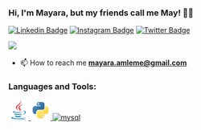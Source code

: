 ### Hi, I'm Mayara, but my friends call me May! 👋😎


[![Linkedin Badge](https://img.shields.io/badge/-LinkedIn-blue?style=flat-square&logo=Linkedin&logoColor=white&link=https://www.linkedin.com/in/mayara-amaral-leme-46533b62)](https://www.linkedin.com/in//mayara-amaral-leme-46533b62)
[![Instagram Badge](https://img.shields.io/badge/Instagram-E4405F?style=flat-the-badge&logo=instagram&logoColor=white&link=https://www.instagram.com/may.leme/)](https://www.instagram.com/may.leme/)
[![Twitter Badge](https://img.shields.io/badge/-Twitter-1ca0f1?style=flat-square&labelColor=1ca0f1&logo=twitter&logoColor=white&link=https://twitter.com/may_amleme)](https://twitter.com/may_amleme)


<a href="https://www.buymeacoffee.com/mayleme"><img src="https://img.buymeacoffee.com/button-api/?text=Buy me a beer &emoji=🍺&slug=mayleme&button_colour=FFDD00&font_colour=000000&font_family=Poppins&outline_colour=000000&coffee_colour=ffffff"></a>


- 📫 How to reach me **mayara.amleme@gmail.com**


<h3 align="left">Languages and Tools:</h3>
<p align="left"> <a href="https://www.java.com" target="_blank"> <img src="https://raw.githubusercontent.com/devicons/devicon/master/icons/java/java-original.svg" alt="java" width="40" height="40"/> </a> <a href="https://www.python.org" target="_blank"> <img src="https://raw.githubusercontent.com/devicons/devicon/master/icons/python/python-original.svg" alt="python" width="40" height="40"/> </a> <a href="https://www.mysql.com/" target="_blank"> <img src="https://cdn.jsdelivr.net/gh/devicons/devicon/icons/mysql/mysql-original-wordmark.svg" alt="mysql" width="40" height="40"/> </a> </p>
